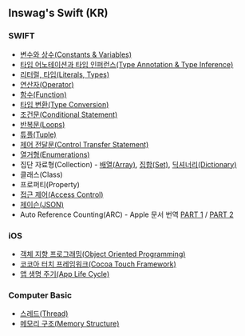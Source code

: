 ## Inswag's Swift (KR)

### SWIFT
 * [변수와 상수(Constants & Variables)](http://atelier-chez-moi.tistory.com/5?category=1001932)
 * [타입 어노테이션과 타입 인퍼런스(Type Annotation & Type Inference)](http://atelier-chez-moi.tistory.com/6?category=1001932)
 * [리터럴, 타입(Literals, Types)](http://atelier-chez-moi.tistory.com/8?category=1001932)
 * [연산자(Operator)](http://atelier-chez-moi.tistory.com/8?category=1001932)
 * [함수(Function)](http://atelier-chez-moi.tistory.com/8?category=1001932)
 * [타입 변환(Type Conversion)](http://atelier-chez-moi.tistory.com/8?category=1001932v)
 * [조건문(Conditional Statement)](http://atelier-chez-moi.tistory.com/15?category=1001932)
 * [반복문(Loops)](http://atelier-chez-moi.tistory.com/16?category=1001932)
 * [튜플(Tuple)](http://atelier-chez-moi.tistory.com/18?category=1001932)
 * [제어 전달문(Control Transfer Statement)](http://atelier-chez-moi.tistory.com/19?category=1001932)
 * [열거형(Enumerations)](http://atelier-chez-moi.tistory.com/21?category=1001932)
 * 집단 자료형(Collection) -  [배열(Array)](http://atelier-chez-moi.tistory.com/22?category=1001932), [집합(Set)](http://atelier-chez-moi.tistory.com/23?category=1001932), [딕셔너리(Dictionary)](http://atelier-chez-moi.tistory.com/24?category=1001932)
 * 클래스(Class)
 * 프로퍼티(Property)
 * [접근 제어(Access Control)](http://atelier-chez-moi.tistory.com/12?category=1001932)
 * [제이슨(JSON)](http://atelier-chez-moi.tistory.com/30?category=1001932) 
 *  Auto Reference Counting(ARC) - Apple 문서 번역 [PART 1](http://atelier-chez-moi.tistory.com/37) / [PART 2](http://atelier-chez-moi.tistory.com/40)
 
### iOS
 * [객체 지향 프로그래밍(Object Oriented Programming)](http://atelier-chez-moi.tistory.com/26?category=1001931)
 * [코코아 터치 프레임워크(Cocoa Touch Framework)](http://atelier-chez-moi.tistory.com/28?category=1004941)
 * [앱 생명 주기(App Life Cycle)](http://atelier-chez-moi.tistory.com/29?category=1004941)


### Computer Basic
 * [스레드(Thread)](http://atelier-chez-moi.tistory.com/36)
 * [메모리 구조(Memory Structure)](http://atelier-chez-moi.tistory.com/39)
